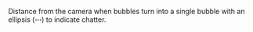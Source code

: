 Distance from the camera when bubbles turn into a single bubble with an
ellipsis (**⋯**) to indicate chatter.